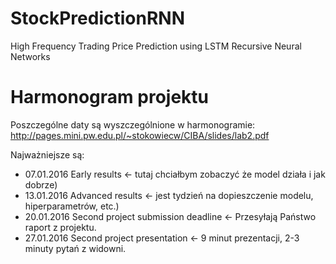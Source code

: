 # StockPredictionRNN
High Frequency Trading Price Prediction using LSTM Recursive Neural Networks

# Harmonogram projektu
Poszczególne daty są wyszczególnione w harmonogramie:   
http://pages.mini.pw.edu.pl/~stokowiecw/CIBA/slides/lab2.pdf   
   
Najważniejsze są:  
  * 07.01.2016 Early results <- tutaj chciałbym zobaczyć że model działa i jak dobrze)
  * 13.01.2016 Advanced results <- jest tydzień na dopieszczenie modelu, hiperparametrów, etc.)
  * 20.01.2016 Second project submission deadline <- Przesyłają Państwo raport z projektu.
  * 27.01.2016 Second project presentation <- 9 minut prezentacji, 2-3 minuty pytań z widowni.
